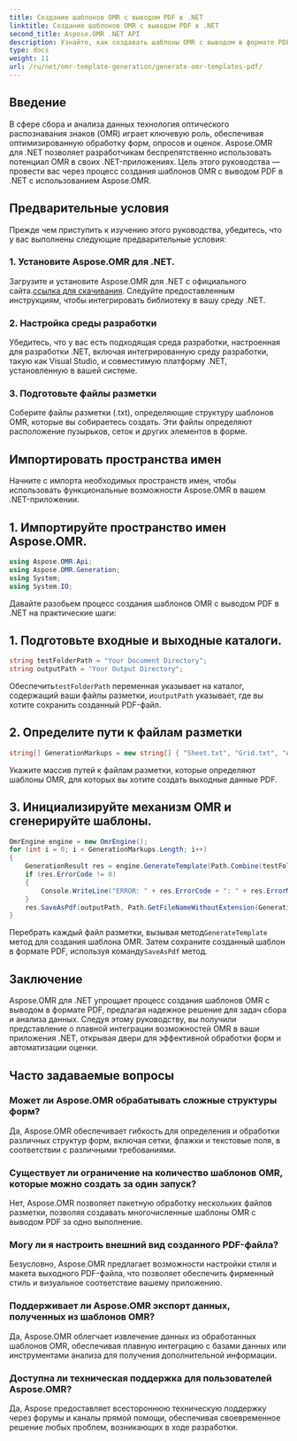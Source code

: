```yaml
---
title: Создание шаблонов OMR с выводом PDF в .NET
linktitle: Создание шаблонов OMR с выводом PDF в .NET
second_title: Aspose.OMR .NET API
description: Узнайте, как создавать шаблоны OMR с выводом в формате PDF в .NET, используя Aspose.OMR для упрощенной обработки форм и автоматизации оценки.
type: docs
weight: 11
url: /ru/net/omr-template-generation/generate-omr-templates-pdf/
---
```

## Введение
В сфере сбора и анализа данных технология оптического распознавания знаков (OMR) играет ключевую роль, обеспечивая оптимизированную обработку форм, опросов и оценок. Aspose.OMR для .NET позволяет разработчикам беспрепятственно использовать потенциал OMR в своих .NET-приложениях. Цель этого руководства — провести вас через процесс создания шаблонов OMR с выводом PDF в .NET с использованием Aspose.OMR.
## Предварительные условия
Прежде чем приступить к изучению этого руководства, убедитесь, что у вас выполнены следующие предварительные условия:
### 1. Установите Aspose.OMR для .NET.
Загрузите и установите Aspose.OMR для .NET с официального сайта.[ссылка для скачивания](https://releases.aspose.com/omr/net/). Следуйте предоставленным инструкциям, чтобы интегрировать библиотеку в вашу среду .NET.
### 2. Настройка среды разработки
Убедитесь, что у вас есть подходящая среда разработки, настроенная для разработки .NET, включая интегрированную среду разработки, такую как Visual Studio, и совместимую платформу .NET, установленную в вашей системе.
### 3. Подготовьте файлы разметки
Соберите файлы разметки (.txt), определяющие структуру шаблонов OMR, которые вы собираетесь создать. Эти файлы определяют расположение пузырьков, сеток и других элементов в форме.
## Импортировать пространства имен
Начните с импорта необходимых пространств имен, чтобы использовать функциональные возможности Aspose.OMR в вашем .NET-приложении.
## 1. Импортируйте пространство имен Aspose.OMR.
```csharp
using Aspose.OMR.Api;
using Aspose.OMR.Generation;
using System;
using System.IO;
```
Давайте разобьем процесс создания шаблонов OMR с выводом PDF в .NET на практические шаги:
## 1. Подготовьте входные и выходные каталоги.
```csharp
string testFolderPath = "Your Document Directory";
string outputPath = "Your Output Directory";
```
 Обеспечить`testFolderPath` переменная указывает на каталог, содержащий ваши файлы разметки, и`outputPath` указывает, где вы хотите сохранить созданный PDF-файл.
## 2. Определите пути к файлам разметки
```csharp
string[] GenerationMarkups = new string[] { "Sheet.txt", "Grid.txt", "AsposeTest.txt" };
```
Укажите массив путей к файлам разметки, которые определяют шаблоны OMR, для которых вы хотите создать выходные данные PDF.
## 3. Инициализируйте механизм OMR и сгенерируйте шаблоны.
```csharp
OmrEngine engine = new OmrEngine();
for (int i = 0; i < GenerationMarkups.Length; i++)
{
    GenerationResult res = engine.GenerateTemplate(Path.Combine(testFolderPath, GenerationMarkups[i]));
    if (res.ErrorCode != 0)
    {
        Console.WriteLine("ERROR: " + res.ErrorCode + ": " + res.ErrorMessage);
    }
    res.SaveAsPdf(outputPath, Path.GetFileNameWithoutExtension(GenerationMarkups[i]));
}
```
 Перебрать каждый файл разметки, вызывая метод`GenerateTemplate` метод для создания шаблона OMR. Затем сохраните созданный шаблон в формате PDF, используя команду`SaveAsPdf` метод.
## Заключение
Aspose.OMR для .NET упрощает процесс создания шаблонов OMR с выводом в формате PDF, предлагая надежное решение для задач сбора и анализа данных. Следуя этому руководству, вы получили представление о плавной интеграции возможностей OMR в ваши приложения .NET, открывая двери для эффективной обработки форм и автоматизации оценки.
## Часто задаваемые вопросы
### Может ли Aspose.OMR обрабатывать сложные структуры форм?
Да, Aspose.OMR обеспечивает гибкость для определения и обработки различных структур форм, включая сетки, флажки и текстовые поля, в соответствии с различными требованиями.
### Существует ли ограничение на количество шаблонов OMR, которые можно создать за один запуск?
Нет, Aspose.OMR позволяет пакетную обработку нескольких файлов разметки, позволяя создавать многочисленные шаблоны OMR с выводом PDF за одно выполнение.
### Могу ли я настроить внешний вид созданного PDF-файла?
Безусловно, Aspose.OMR предлагает возможности настройки стиля и макета выходного PDF-файла, что позволяет обеспечить фирменный стиль и визуальное соответствие вашему приложению.
### Поддерживает ли Aspose.OMR экспорт данных, полученных из шаблонов OMR?
Да, Aspose.OMR облегчает извлечение данных из обработанных шаблонов OMR, обеспечивая плавную интеграцию с базами данных или инструментами анализа для получения дополнительной информации.
### Доступна ли техническая поддержка для пользователей Aspose.OMR?
Да, Aspose предоставляет всестороннюю техническую поддержку через форумы и каналы прямой помощи, обеспечивая своевременное решение любых проблем, возникающих в ходе разработки.